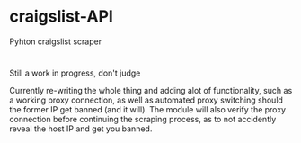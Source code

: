 # craigslist-API
Pyhton craigslist scraper
#
Still a work in progress, don't judge

Currently re-writing the whole thing and adding alot of functionality, such as a working proxy connection, as well as automated proxy switching should the former IP get banned (and it will). The module will also verify the proxy connection before continuing the scraping process, as to not accidently reveal the host IP and get you banned.
